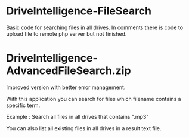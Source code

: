 # DriveIntelligence-FileSearch

Basic code for searching files in all drives. In comments there is code to upload file to remote php server but not finished.




# DriveIntelligence-AdvancedFileSearch.zip

Improved version with better error management.


With this application you can search for files which filename contains a specific term.

Example : Search all files in all drives that contains ".mp3"


You can also list all existing files in all drives in a result text file.


